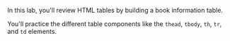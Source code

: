 In this lab, you'll review HTML tables by building a book information table.

You'll practice the different table components like the `thead`, `tbody`, `th`, `tr`, and `td` elements.
